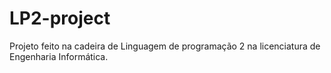 # LP2-project
Projeto feito na cadeira de Linguagem de programação 2 na licenciatura de Engenharia Informática.
